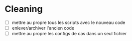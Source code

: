 # Cleaning

- [ ] mettre au propre tous les scripts avec le nouveau code
- [ ] enlever/archiver l'ancien code
- [ ] mettre au propre les configs de cas dans un seul fichier
